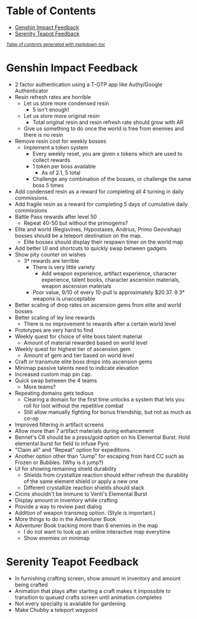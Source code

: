 # Table of Contents
- [Genshin Impact Feedback](#genshin-impact-feedback)
- [Serenity Teapot Feedback](#serenity-teapot-feedback)

<small><i><a href='http://ecotrust-canada.github.io/markdown-toc/'>Table of contents generated with markdown-toc</a></i></small>

# Genshin Impact Feedback

- 2 factor authentication using a T-OTP app like Authy/Google Authenticator
- Resin refresh rates are horrible
  - Let us store more condensed resin
    - 5 isn't enough!
  - Let us store more original resin
    - Total original resin and resin refresh rate should grow with AR
  - Give us something to do once the world is free from enemies and there is no resin
- Remove resin cost for weekly bosses
  - Implement a token system
    - Every weekly reset, you are given x tokens which are used to collect rewards
    - 1 token per boss available
      - As of 2.1, 5 total
    - Challenge any combination of the bosses, or challenge the same boss 5 times
- Add condensed resin as a reward for completing all 4 turning in daily commissions.
- Add fragile resin as a reward for completing 5 days of cumulative daily commissions
- Battle Pass rewards after level 50
  - Repeat 40-50 but without the primogems?
- Elite and world (Regisvines, Hypostases, Andrius, Primo Geovishap) bosses should be a teleport destination on the map.
    - Elite bosses should display their respawn timer on the world map
- Add better UI and shortcuts to quickly swap between gadgets
- Show pity counter on wishes
  - 3* rewards are terrible
    - There is very little variety
      - Add weapon experience, artifact experience, character experience, talent books, character ascension materials, weapon ascension materials
    - Poor value, 9/10 of every 10-pull is approximately $20.37. 9 3* weapons is unacceptable
- Better scaling of drop rates on ascension gems from elite and world bosses
- Better scaling of ley line rewards
  - There is no improvement to rewards after a certain world level
- Prototypes are very hard to find
- Weekly quest for choice of elite boss talent material
  - Amount of material rewarded based on world level
- Weekly quest for highest tier of ascension gem
  - Amount of gem and tier based on world level
- Craft or transmute elite boss drops into ascension gems
- Minimap passive talents need to indicate elevation
- Increased custom map pin cap.
- Quick swap between the 4 teams
  - More teams?
- Repeating domains gets tedious
  - Clearing a domain for the first time unlocks a system that lets you roll for loot without the repetitive combat
  - Still allow manually fighting for bonus friendship, but not as much as co-op
- Improved filtering in artifact screens
- Allow more than 7 artifact materials during enhancement
- Bennet's C6 should be a press/gold option on his Elemental Burst. Hold elemental burst for field to infuse Pyro
- "Claim all" and "Repeat" option for expeditions.
- Another option other than "Jump" for escaping from hard CC such as Frozen or Bubbles. (Why is it jump?)
- UI for showing remaining shield durability
  - Shields from crystallize reaction should either refresh the durability of the same element shield or apply a new one
  - Different crystallize reaction shields should stack
- Cicins shouldn't be immune to Venti's Elemental Burst
- Display amount in inventory while crafting
- Provide a way to review past dialog
- Addition of weapon transmog option. (Style is important.)
- More things to do in the Adventurer Book
- Adventurer Book tracking more than 6 enemies in the map
  - I do not want to look up an online interactive map everytime
  - Show enemies on minimap

# Serenity Teapot Feedback
- In furnishing crafting screen, show amount in inventory and amount being crafted
- Animation that plays after starting a craft makes it impossible to transition to queued crafts screen until animation completes
- Not every specialty is available for gardening
- Make Chubby a teleport waypoint
